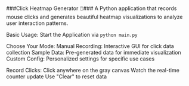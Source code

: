 ###Click Heatmap Generator 🖱️###
A Python application that records mouse clicks and generates beautiful heatmap visualizations to analyze user interaction patterns.

Basic Usage:
Start the Application via ```python main.py```

Choose Your Mode:
Manual Recording: Interactive GUI for click data collection
Sample Data: Pre-generated data for immediate visualization
Custom Config: Personalized settings for specific use cases


Record Clicks:
Click anywhere on the gray canvas
Watch the real-time counter update
Use "Clear" to reset data


